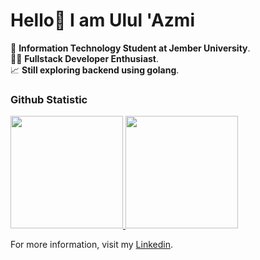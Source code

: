 # Hello👋 I am Ulul 'Azmi

🏫 **Information Technology Student at Jember University**.<br>
🧑‍💻 **Fullstack Developer Enthusiast**.<br>
📈 **Still exploring backend using golang**.<br>

### Github Statistic
<p align="left">
<a href="https://github.com/Azmi010">
  <img height="180em" src="https://github-readme-stats-eight-theta.vercel.app/api?username=Azmi010&show_icons=true&theme=algolia&include_all_commits=true&count_private=true"/>
  <img height="180em" src="https://github-readme-stats-eight-theta.vercel.app/api/top-langs/?username=Azmi010&layout=compact&langs_count=8&theme=algolia"/>
</a>
</p>

For more information, visit my [Linkedin](https://www.linkedin.com/in/ulul-azmi-840768256/).

